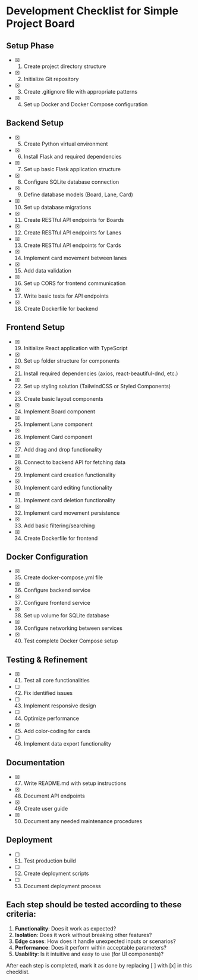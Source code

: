 # Development Checklist for Simple Project Board

## Setup Phase
- [x] 1. Create project directory structure
- [x] 2. Initialize Git repository
- [x] 3. Create .gitignore file with appropriate patterns
- [x] 4. Set up Docker and Docker Compose configuration

## Backend Setup
- [x] 5. Create Python virtual environment
- [x] 6. Install Flask and required dependencies
- [x] 7. Set up basic Flask application structure
- [x] 8. Configure SQLite database connection
- [x] 9. Define database models (Board, Lane, Card)
- [x] 10. Set up database migrations
- [x] 11. Create RESTful API endpoints for Boards
- [x] 12. Create RESTful API endpoints for Lanes
- [x] 13. Create RESTful API endpoints for Cards
- [x] 14. Implement card movement between lanes
- [x] 15. Add data validation
- [x] 16. Set up CORS for frontend communication
- [x] 17. Write basic tests for API endpoints
- [x] 18. Create Dockerfile for backend

## Frontend Setup
- [x] 19. Initialize React application with TypeScript
- [x] 20. Set up folder structure for components
- [x] 21. Install required dependencies (axios, react-beautiful-dnd, etc.)
- [x] 22. Set up styling solution (TailwindCSS or Styled Components)
- [x] 23. Create basic layout components
- [x] 24. Implement Board component
- [x] 25. Implement Lane component
- [x] 26. Implement Card component
- [x] 27. Add drag and drop functionality
- [x] 28. Connect to backend API for fetching data
- [x] 29. Implement card creation functionality
- [x] 30. Implement card editing functionality
- [x] 31. Implement card deletion functionality
- [x] 32. Implement card movement persistence
- [x] 33. Add basic filtering/searching
- [x] 34. Create Dockerfile for frontend

## Docker Configuration
- [x] 35. Create docker-compose.yml file
- [x] 36. Configure backend service
- [x] 37. Configure frontend service
- [x] 38. Set up volume for SQLite database
- [x] 39. Configure networking between services
- [x] 40. Test complete Docker Compose setup

## Testing & Refinement
- [x] 41. Test all core functionalities
- [ ] 42. Fix identified issues
- [ ] 43. Implement responsive design
- [ ] 44. Optimize performance
- [x] 45. Add color-coding for cards
- [ ] 46. Implement data export functionality

## Documentation
- [x] 47. Write README.md with setup instructions
- [x] 48. Document API endpoints
- [x] 49. Create user guide
- [x] 50. Document any needed maintenance procedures

## Deployment
- [ ] 51. Test production build
- [ ] 52. Create deployment scripts
- [ ] 53. Document deployment process

## Each step should be tested according to these criteria:
1. **Functionality**: Does it work as expected?
2. **Isolation**: Does it work without breaking other features?
3. **Edge cases**: How does it handle unexpected inputs or scenarios?
4. **Performance**: Does it perform within acceptable parameters?
5. **Usability**: Is it intuitive and easy to use (for UI components)?

After each step is completed, mark it as done by replacing [ ] with [x] in this checklist.